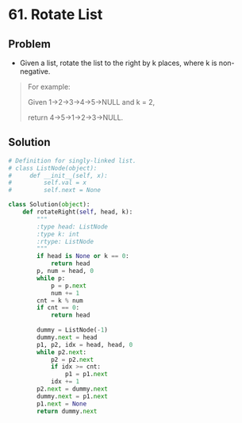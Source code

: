 # 61. Rotate List

## Problem
- Given a list, rotate the list to the right by k places, where k is non-negative.

> For example:
> 
> Given 1->2->3->4->5->NULL and k = 2,
> 
> return 4->5->1->2->3->NULL.

## Solution
```python
# Definition for singly-linked list.
# class ListNode(object):
#     def __init__(self, x):
#         self.val = x
#         self.next = None

class Solution(object):
    def rotateRight(self, head, k):
        """
        :type head: ListNode
        :type k: int
        :rtype: ListNode
        """
        if head is None or k == 0:
            return head
        p, num = head, 0
        while p:
            p = p.next
            num += 1
        cnt = k % num
        if cnt == 0:
            return head
            
        dummy = ListNode(-1)
        dummy.next = head
        p1, p2, idx = head, head, 0
        while p2.next:
            p2 = p2.next
            if idx >= cnt:
                p1 = p1.next
            idx += 1
        p2.next = dummy.next
        dummy.next = p1.next
        p1.next = None
        return dummy.next
```
